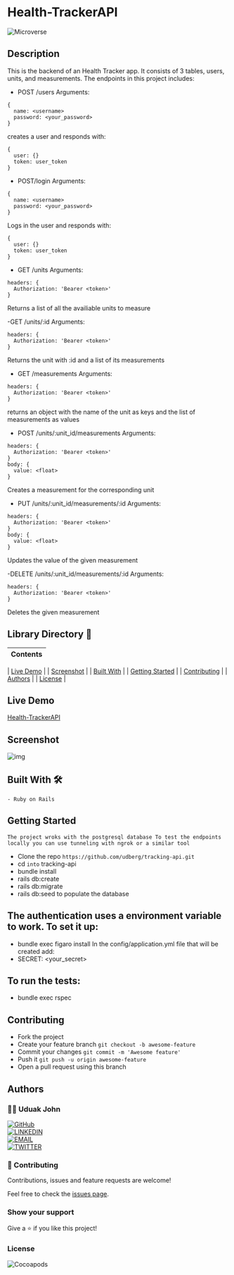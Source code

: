 # Health-TrackerAPI

![Microverse](https://img.shields.io/badge/-Microverse-6F23FF?style=for-the-badge)

## Description

This is the backend of an Health Tracker app. It consists of 3 tables, users, units, and measurements. The endpoints in this project includes:

- POST /users 
Arguments:
```
{
  name: <username>
  password: <your_password>
}
```
creates a user and responds with:
```
{
  user: {}
  token: user_token
}
```

- POST/login 
Arguments:
```
{
  name: <username>
  password: <your_password>
}
```
Logs in the user and responds with:
```
{
  user: {}
  token: user_token
}
```

- GET /units 
Arguments:
```
headers: {
  Authorization: 'Bearer <token>'
}
```
Returns a list of all the availiable units to measure

-GET /units/:id 
Arguments:
```
headers: {
  Authorization: 'Bearer <token>'
}
```
Returns the unit with :id and a list of its measurements

- GET /measurements
Arguments:
```
headers: {
  Authorization: 'Bearer <token>'
}
```
returns an object with the name of the unit as keys and the list of measurements as values

- POST /units/:unit_id/measurements 
Arguments:
```
headers: {
  Authorization: 'Bearer <token>'
}
body: {
  value: <float>
}
```
Creates a measurement for the corresponding unit

- PUT /units/:unit_id/measurements/:id
Arguments:
```
headers: {
  Authorization: 'Bearer <token>'
}
body: {
  value: <float>
}
```
Updates the value of the given measurement

-DELETE /units/:unit_id/measurements/:id
Arguments:
```
headers: {
  Authorization: 'Bearer <token>'
}
```
Deletes the given measurement


## Library Directory 📙

| Contents                    |
| --------------------------- |

| [Live Demo](#live-demo)     |
| [Screenshot](#screenshot)   |
| [Built With](#built-with-🛠) |
| [Getting Started](#getting-started-🛠) |
| [Contributing](#contributing🛠) |
| [Authors](#authors)         |
| [License](#license)         |

## Live Demo

[Health-TrackerAPI]()


 ## Screenshot

![img]()

## Built With 🛠

```
- Ruby on Rails

```

## Getting Started

`The project wroks with the postgresql database To test the endpoints locally you can use tunneling with ngrok or a similar tool`

- Clone the repo `https://github.com/udberg/tracking-api.git`
- cd `into` tracking-api
- bundle install
- rails db:create
- rails db:migrate
- rails db:seed to populate the database

## The authentication uses a environment variable to work. To set it up:

- bundle exec figaro install In the config/application.yml file that will be created add:
- SECRET: <your_secret>

## To run the tests:

- bundle exec rspec

## Contributing

- Fork the project
- Create your feature branch `git checkout -b awesome-feature`
- Commit your changes `git commit -m 'Awesome feature'`
- Push it `git push -u origin awesome-feature`
- Open a pull request using this branch

## Authors

### 👨‍💻 Uduak John

[![GitHub](https://img.shields.io/badge/-GitHub-000?style=for-the-badge&logo=GitHub&logoColor=white)](https://github.com/udberg) <br>
[![LINKEDIN](https://img.shields.io/badge/-LINKEDIN-0077B5?style=for-the-badge&logo=Linkedin&logoColor=white)](https://www.linkedin.com/in/juduak/) <br>
[![EMAIL](https://img.shields.io/badge/-EMAIL-D14836?style=for-the-badge&logo=Mail.Ru&logoColor=white)](mailto:udberg@icloud.com) <br>
[![TWITTER](https://img.shields.io/badge/-TWITTER-1DA1F2?style=for-the-badge&logo=Twitter&logoColor=white)](https://twitter.com/juduak_)

### 🤝 Contributing

Contributions, issues and feature requests are welcome!

Feel free to check the [issues page](https://github.com/udberg/tracking-api/issues).

### Show your support

Give a ⭐️ if you like this project!

### License

![Cocoapods](https://img.shields.io/cocoapods/l/AFNetworking?color=red&style=for-the-badge)

